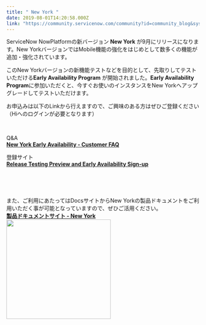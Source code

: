 ```yaml
---
title: " New York "
date: 2019-08-01T14:20:58.000Z
link: "https://community.servicenow.com/community?id=community_blog&sys_id=79f6e1b8db4377c8190dfb24399619fe"
---
```

<p>ServiceNow NowPlatformの新バージョン<strong> New York</strong> が9月にリリースになります。New YorkバージョンではMobile機能の強化をはじめとして数多くの機能が追加・強化されています。</p>
<p>このNew Yorkバージョンの新機能テストなどを目的として、先取りしてテストいただける<strong>Early Availability Program</strong> が開始されました。<strong>Early Availability Program</strong>に参加いただくと、今すぐお使いのインスタンスをNew Yorkへアップグレードしてテストいただけます。</p>
<p>お申込みは以下のLinkから行えますので、ご興味のある方はぜひご登録ください&#xff08;Hiへのログインが必要となります&#xff09;</p>
<p> </p>
<p>Q&amp;A<br /><strong><a href="https://hi.service-now.com/kb_view.do?sysparm_article&#61;KB0635446" target="_blank" rel="noopener noreferrer nofollow">New York Early Availability - Customer FAQ</a></strong></p>
<p>登録サイト<br /><a href="https://hi.service-now.com/hisp?id&#61;hisp_sc_item&amp;sys_id&#61;3747ae79db5d270037015e77dc96193a" target="_blank" rel="noopener noreferrer nofollow"><strong>Release Testing Preview and Early Availability Sign-up</strong> </a></p>
<p> </p>
<p> </p>
<p>また、ご利用にあたってはDocsサイトからNew Yorkの製品ドキュメントをご利用いただく事が可能となっていますので、ぜひご活用ください。<br /><a href="https://docs.servicenow.com/category/newyork" target="_blank" rel="noopener noreferrer nofollow"><strong>製品ドキュメントサイト - New York<br /><img style="max-width: 100%; max-height: 480px;" src="https://community.servicenow.com/73a765b4db8377c8190dfb2439961907.iix" width="272" height="259" /><br /></strong></a></p>
